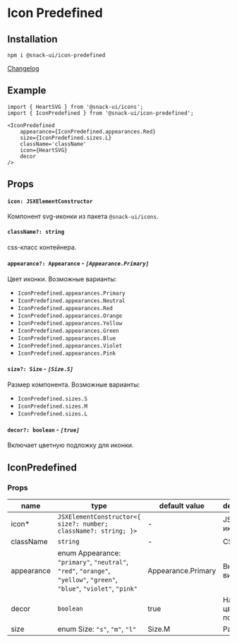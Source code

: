 # Icon Predefined

## Installation
`npm i @snack-ui/icon-predefined`

[Changelog](./CHANGELOG.md)

## Example

```tsx
import { HeartSVG } from '@snack-ui/icons';
import { IconPredefined } from '@snack-ui/icon-predefined';

<IconPredefined
    appearance={IconPredefined.appearances.Red}
    size={IconPredefined.sizes.L}
    className='className'
    icon={HeartSVG}
    decor
/>
```

## Props

#### **`icon: JSXElementConstructor`**
Компонент svg-иконки из пакета `@snack-ui/icons`.

#### **`className?: string`**
css-класс контейнера.

#### **`appearance?: Appearance`** - *`[Appearance.Primary]`*
Цвет иконки. Возможные варианты:
  - `IconPredefined.appearances.Primary`
  - `IconPredefined.appearances.Neutral`
  - `IconPredefined.appearances.Red`
  - `IconPredefined.appearances.Orange`
  - `IconPredefined.appearances.Yellow`
  - `IconPredefined.appearances.Green`
  - `IconPredefined.appearances.Blue`
  - `IconPredefined.appearances.Violet`
  - `IconPredefined.appearances.Pink`

#### **`size?: Size`** - *`[Size.S]`*
Размер компонента. Возможные варианты:
  - `IconPredefined.sizes.S`
  - `IconPredefined.sizes.M`
  - `IconPredefined.sizes.L`

#### **`decor?: boolean`** - *`[true]`*
Включает цветную подложку для иконки.

[//]: DOCUMENTATION_SECTION_START
[//]: THIS_SECTION_IS_AUTOGENERATED_PLEASE_DONT_EDIT_IT
## IconPredefined
### Props
| name | type | default value | description |
|------|------|---------------|-------------|
| icon* | `JSXElementConstructor<{ size?: number; className?: string; }>` | - | JSX иконки |
| className | `string` | - | CSS-класс |
| appearance | enum Appearance: `"primary"`, `"neutral"`, `"red"`, `"orange"`, `"yellow"`, `"green"`, `"blue"`, `"violet"`, `"pink"` | Appearance.Primary | Внешний вид |
| decor | `boolean` | true | Наличие цветной подложки |
| size | enum Size: `"s"`, `"m"`, `"l"` | Size.M | Размер |


[//]: DOCUMENTATION_SECTION_END
